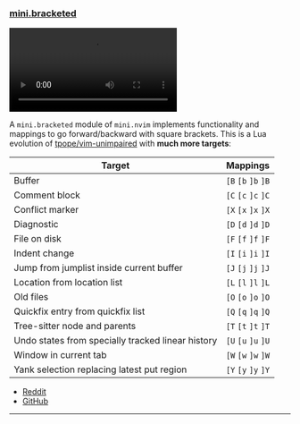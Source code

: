 <h3 id="new-mini.bracketed">
  <a href="#new-mini.bracketed">
    <span class="icon-text">
      <span class="icon">
        <i class="fa-solid fa-book"></i>
      </span>
    </span>
    <span>mini.bracketed</span>
  </a>
</h3>

<video controls>
  <source
    src="https://user-images.githubusercontent.com/24854248/220173251-cd905d8f-ad07-4654-bba5-971220fad80a.mp4"
  >
</video>

A `mini.bracketed` module of `mini.nvim` implements functionality and mappings
to go forward/backward with square brackets. This is a Lua evolution of
[tpope/vim-unimpaired](https://github.com/tpope/vim-unimpaired) with **much more targets**:

| Target                                            | Mappings            |
|---------------------------------------------------|---------------------|
| Buffer                                            | `[B` `[b` `]b` `]B` |
| Comment block                                     | `[C` `[c` `]c` `]C` |
| Conflict marker                                   | `[X` `[x` `]x` `]X` |
| Diagnostic                                        | `[D` `[d` `]d` `]D` |
| File on disk                                      | `[F` `[f` `]f` `]F` |
| Indent change                                     | `[I` `[i` `]i` `]I` |
| Jump from jumplist inside current buffer          | `[J` `[j` `]j` `]J` |
| Location from location list                       | `[L` `[l` `]l` `]L` |
| Old files                                         | `[O` `[o` `]o` `]O` |
| Quickfix entry from quickfix list                 | `[Q` `[q` `]q` `]Q` |
| Tree-sitter node and parents                      | `[T` `[t` `]t` `]T` |
| Undo states from specially tracked linear history | `[U` `[u` `]u` `]U` |
| Window in current tab                             | `[W` `[w` `]w` `]W` |
| Yank selection replacing latest put region        | `[Y` `[y` `]y` `]Y` |

- [Reddit](https://www.reddit.com/r/neovim/comments/118511i/minibracketed_go_forwardbackward_with_square/)
- [GitHub](https://github.com/echasnovski/mini.nvim/blob/main/readmes/mini-bracketed.md)

---

